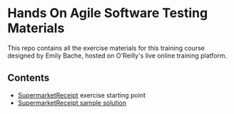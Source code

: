 Hands On Agile Software Testing Materials
=========================================

This repo contains all the exercise materials for this training course designed by Emily Bache, hosted on O'Reilly's live online training platform.

## Contents

 - [SupermarketReceipt](SupermarketReceipt) exercise starting point
 - [SupermarketReceipt sample solution](SupermarketReceipt-solution)


